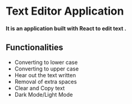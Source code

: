 # Text Editor Application
#### It is an application built with React to edit text .

## Functionalities

* Converting to lower case 
* Converting to upper case
* Hear out the text written
* Removal of extra spaces
* Clear and Copy text
* Dark Mode/Light Mode
